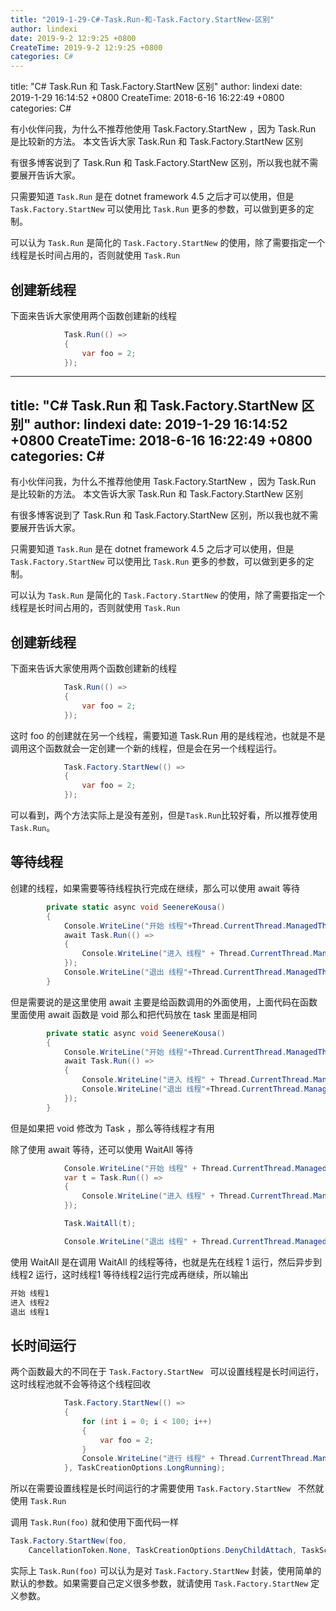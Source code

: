 ```yaml
---
title: "2019-1-29-C#-Task.Run-和-Task.Factory.StartNew-区别"
author: lindexi
date: 2019-9-2 12:9:25 +0800
CreateTime: 2019-9-2 12:9:25 +0800
categories: C#
---
```


title: "C# Task.Run 和 Task.Factory.StartNew 区别"
author: lindexi
date: 2019-1-29 16:14:52 +0800
CreateTime: 2018-6-16 16:22:49 +0800
categories: C#

<!--more-->



有小伙伴问我，为什么不推荐他使用 Task.Factory.StartNew ，因为 Task.Run 是比较新的方法。
本文告诉大家 Task.Run 和 Task.Factory.StartNew 区别

<!--more-->



有很多博客说到了 Task.Run 和 Task.Factory.StartNew 区别，所以我也就不需要展开告诉大家。

只需要知道 `Task.Run` 是在 dotnet framework 4.5 之后才可以使用，但是 `Task.Factory.StartNew` 可以使用比 `Task.Run` 更多的参数，可以做到更多的定制。

可以认为 `Task.Run` 是简化的 `Task.Factory.StartNew` 的使用，除了需要指定一个线程是长时间占用的，否则就使用 `Task.Run` 

## 创建新线程

下面来告诉大家使用两个函数创建新的线程

```csharp
            Task.Run(() =>
            {
                var foo = 2;
            });
```

---
title: "C# Task.Run 和 Task.Factory.StartNew 区别"
author: lindexi
date: 2019-1-29 16:14:52 +0800
CreateTime: 2018-6-16 16:22:49 +0800
categories: C#
---

有小伙伴问我，为什么不推荐他使用 Task.Factory.StartNew ，因为 Task.Run 是比较新的方法。
本文告诉大家 Task.Run 和 Task.Factory.StartNew 区别

<!--more-->



有很多博客说到了 Task.Run 和 Task.Factory.StartNew 区别，所以我也就不需要展开告诉大家。

只需要知道 `Task.Run` 是在 dotnet framework 4.5 之后才可以使用，但是 `Task.Factory.StartNew` 可以使用比 `Task.Run` 更多的参数，可以做到更多的定制。

可以认为 `Task.Run` 是简化的 `Task.Factory.StartNew` 的使用，除了需要指定一个线程是长时间占用的，否则就使用 `Task.Run` 

## 创建新线程

下面来告诉大家使用两个函数创建新的线程

```csharp
            Task.Run(() =>
            {
                var foo = 2;
            });
```

这时 foo 的创建就在另一个线程，需要知道 Task.Run 用的是线程池，也就是不是调用这个函数就会一定创建一个新的线程，但是会在另一个线程运行。

```csharp
            Task.Factory.StartNew(() =>
            {
                var foo = 2;
            });
```

可以看到，两个方法实际上是没有差别，但是`Task.Run`比较好看，所以推荐使用`Task.Run`。

## 等待线程

创建的线程，如果需要等待线程执行完成在继续，那么可以使用 await 等待

```csharp
        private static async void SeenereKousa()
        {
            Console.WriteLine("开始 线程"+Thread.CurrentThread.ManagedThreadId);
            await Task.Run(() =>
            {
                Console.WriteLine("进入 线程" + Thread.CurrentThread.ManagedThreadId);
            });
            Console.WriteLine("退出 线程"+Thread.CurrentThread.ManagedThreadId);
        }
```

但是需要说的是这里使用 await 主要是给函数调用的外面使用，上面代码在函数里面使用 await 函数是 void 那么和把代码放在 task 里面是相同

```csharp
        private static async void SeenereKousa()
        {
            Console.WriteLine("开始 线程"+Thread.CurrentThread.ManagedThreadId);
            await Task.Run(() =>
            {
                Console.WriteLine("进入 线程" + Thread.CurrentThread.ManagedThreadId);
                Console.WriteLine("退出 线程"+Thread.CurrentThread.ManagedThreadId);
            });
        }
```

但是如果把 void 修改为 Task ，那么等待线程才有用

除了使用 await 等待，还可以使用 WaitAll 等待

```csharp
            Console.WriteLine("开始 线程" + Thread.CurrentThread.ManagedThreadId);
            var t = Task.Run(() =>
            {
                Console.WriteLine("进入 线程" + Thread.CurrentThread.ManagedThreadId);
            });

            Task.WaitAll(t);

            Console.WriteLine("退出 线程" + Thread.CurrentThread.ManagedThreadId);
```

使用 WaitAll 是在调用 WaitAll 的线程等待，也就是先在线程 1 运行，然后异步到 线程2 运行，这时线程1 等待线程2运行完成再继续，所以输出

```csharp
开始 线程1
进入 线程2
退出 线程1
```

## 长时间运行

两个函数最大的不同在于 `Task.Factory.StartNew ` 可以设置线程是长时间运行，这时线程池就不会等待这个线程回收

```csharp
            Task.Factory.StartNew(() =>
            {
                for (int i = 0; i < 100; i++)
                {
                    var foo = 2;
                }
                Console.WriteLine("进行 线程" + Thread.CurrentThread.ManagedThreadId);
            }, TaskCreationOptions.LongRunning);
```

所以在需要设置线程是长时间运行的才需要使用 `Task.Factory.StartNew ` 不然就使用 `Task.Run`

调用 `Task.Run(foo)` 就和使用下面代码一样

```csharp
Task.Factory.StartNew(foo, 
    CancellationToken.None, TaskCreationOptions.DenyChildAttach, TaskScheduler.Default);
```

实际上 `Task.Run(foo)` 可以认为是对 `Task.Factory.StartNew` 封装，使用简单的默认的参数。如果需要自己定义很多参数，就请使用 `Task.Factory.StartNew` 定义参数。

